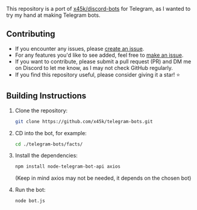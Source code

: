 This repository is a port of [x45k/discord-bots](https://github.com/x45k/discord-bots) for Telegram, as I wanted to try my hand at making Telegram bots. 

## Contributing

- If you encounter any issues, please [create an issue](https://github.com/x45k/telegram-bots/issues).
- For any features you'd like to see added, feel free to [make an issue](https://github.com/x45k/telegram-botsz/issues).
- If you want to contribute, please submit a pull request (PR) and DM me on Discord to let me know, as I may not check GitHub regularly.
- If you find this repository useful, please consider giving it a star! ⭐

## Building Instructions

1. Clone the repository:
   ```bash
   git clone https://github.com/x45k/telegram-bots.git
   ```
2. CD into the bot, for example:
    ```bash
    cd ./telegram-bots/facts/
    ```

3. Install the dependencies:
    ```bash
    npm install node-telegram-bot-api axios
    ```
    (Keep in mind axios may not be needed, it depends on the chosen bot)

4. Run the bot:
    ```bash
    node bot.js
    ```